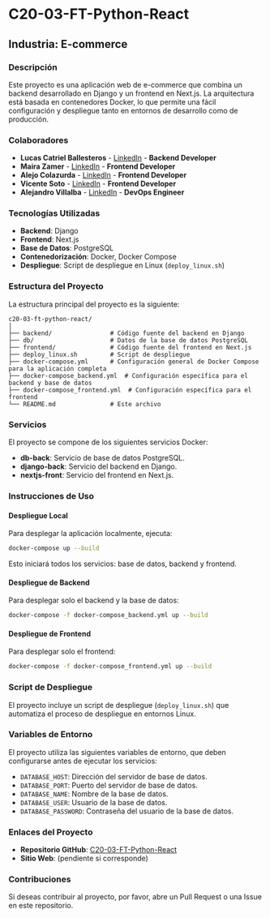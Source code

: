 # C20-03-FT-Python-React

## Industria: E-commerce

### Descripción
Este proyecto es una aplicación web de e-commerce que combina un backend desarrollado en Django y un frontend en Next.js. La arquitectura está basada en contenedores Docker, lo que permite una fácil configuración y despliegue tanto en entornos de desarrollo como de producción.

### Colaboradores
- **Lucas Catriel Ballesteros** - [LinkedIn](https://www.linkedin.com/) - **Backend Developer**
- **Maira Zamer** - [LinkedIn](https://www.linkedin.com/in/maira-zamer/) - **Frontend Developer**
- **Alejo Colazurda** - [LinkedIn](https://www.linkedin.com/in/alejo-colazurda/) - **Frontend Developer**
- **Vicente Soto** - [LinkedIn](https://www.linkedin.com/in/vicentesotoarriagada/) - **Frontend Developer**
- **Alejandro Villalba** - [LinkedIn](https://www.linkedin.com/in/avillalba96/) - **DevOps Engineer**

### Tecnologías Utilizadas
- **Backend**: Django
- **Frontend**: Next.js
- **Base de Datos**: PostgreSQL
- **Contenedorización**: Docker, Docker Compose
- **Despliegue**: Script de despliegue en Linux (`deploy_linux.sh`)

### Estructura del Proyecto

La estructura principal del proyecto es la siguiente:

```
c20-03-ft-python-react/
│
├── backend/                # Código fuente del backend en Django
├── db/                     # Datos de la base de datos PostgreSQL
├── frontend/               # Código fuente del frontend en Next.js
├── deploy_linux.sh         # Script de despliegue
├── docker-compose.yml      # Configuración general de Docker Compose para la aplicación completa
├── docker-compose_backend.yml  # Configuración específica para el backend y base de datos
├── docker-compose_frontend.yml  # Configuración específica para el frontend
└── README.md               # Este archivo
```

### Servicios

El proyecto se compone de los siguientes servicios Docker:

- **db-back**: Servicio de base de datos PostgreSQL.
- **django-back**: Servicio del backend en Django.
- **nextjs-front**: Servicio del frontend en Next.js.

### Instrucciones de Uso

#### Despliegue Local

Para desplegar la aplicación localmente, ejecuta:

```bash
docker-compose up --build
```

Esto iniciará todos los servicios: base de datos, backend y frontend.

#### Despliegue de Backend

Para desplegar solo el backend y la base de datos:

```bash
docker-compose -f docker-compose_backend.yml up --build
```

#### Despliegue de Frontend

Para desplegar solo el frontend:

```bash
docker-compose -f docker-compose_frontend.yml up --build
```

### Script de Despliegue

El proyecto incluye un script de despliegue (`deploy_linux.sh`) que automatiza el proceso de despliegue en entornos Linux.

### Variables de Entorno

El proyecto utiliza las siguientes variables de entorno, que deben configurarse antes de ejecutar los servicios:

- `DATABASE_HOST`: Dirección del servidor de base de datos.
- `DATABASE_PORT`: Puerto del servidor de base de datos.
- `DATABASE_NAME`: Nombre de la base de datos.
- `DATABASE_USER`: Usuario de la base de datos.
- `DATABASE_PASSWORD`: Contraseña del usuario de la base de datos.

### Enlaces del Proyecto
- **Repositorio GitHub**: [C20-03-FT-Python-React](https://github.com/No-Country-simulation/c20-03-ft-python-react)
- **Sitio Web**: (pendiente si corresponde)

### Contribuciones

Si deseas contribuir al proyecto, por favor, abre un Pull Request o una Issue en este repositorio.
